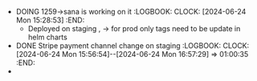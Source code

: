 - DOING 1259->sana is working on it
  :LOGBOOK:
  CLOCK: [2024-06-24 Mon 15:28:53]
  :END:
	- Deployed on staging , -> for prod only tags need to be update in helm charts
- DONE Stripe payment channel change on staging
  :LOGBOOK:
  CLOCK: [2024-06-24 Mon 15:56:54]--[2024-06-24 Mon 16:57:29] =>  01:00:35
  :END:
-